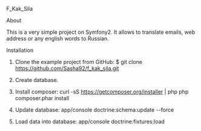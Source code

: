 F_Kak_Sila

About

This is a very simple project on Symfony2. It allows to translate emails, web address or any english words to Russian.

Installation

1. Clone the example project from GitHub:
$ git clone https://github.com/Sasha92/f_kak_sila.git

2. Create database.

3. Install composer:
curl -sS https://getcomposer.org/installer | php
php composer.phar install

4. Update database:
app/console doctrine:schema:update --force

5. Load data into database:
app/console doctrine:fixtures:load
